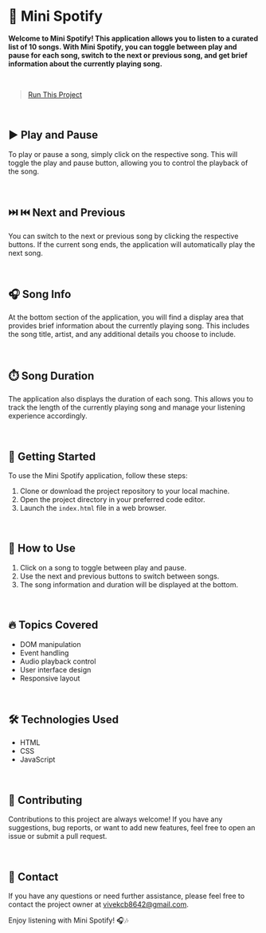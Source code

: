 # 🎵 Mini Spotify

**Welcome to Mini Spotify! This application allows you to listen to a curated list of 10 songs. With Mini Spotify, you can toggle between play and pause for each song, switch to the next or previous song, and get brief information about the currently playing song.**

<br>

> [Run This Project](https://vivek-chhabra.github.io/Mini-Spotify/)

<br>

## ▶️ Play and Pause

To play or pause a song, simply click on the respective song. This will toggle the play and pause button, allowing you to control the playback of the song.

<br>

## ⏭️ ⏮️ Next and Previous

You can switch to the next or previous song by clicking the respective buttons. If the current song ends, the application will automatically play the next song.

<br>

## 🎧 Song Info

At the bottom section of the application, you will find a display area that provides brief information about the currently playing song. This includes the song title, artist, and any additional details you choose to include.

<br>

## ⏱️ Song Duration

The application also displays the duration of each song. This allows you to track the length of the currently playing song and manage your listening experience accordingly.

<br>

## 🚀 Getting Started

To use the Mini Spotify application, follow these steps:

1. Clone or download the project repository to your local machine.
2. Open the project directory in your preferred code editor.
3. Launch the `index.html` file in a web browser.

<br>

## 🔧 How to Use

1. Click on a song to toggle between play and pause.
2. Use the next and previous buttons to switch between songs.
3. The song information and duration will be displayed at the bottom.

<br>

## 🔥 Topics Covered

- DOM manipulation
- Event handling
- Audio playback control
- User interface design
- Responsive layout

<br>

## 🛠️ Technologies Used

- HTML
- CSS
- JavaScript

<br>

## 💪 Contributing

Contributions to this project are always welcome! If you have any suggestions, bug reports, or want to add new features, feel free to open an issue or submit a pull request.

<br>

## 📧 Contact

If you have any questions or need further assistance, please feel free to contact the project owner at vivekcb8642@gmail.com.

Enjoy listening with Mini Spotify! 🎧🎶
